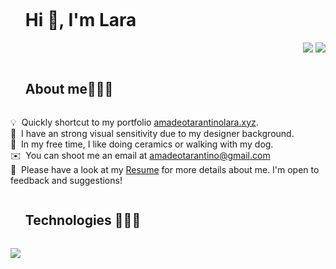 

<!--h1 without bottom border-->
<div id="user-content-toc">
  <ul align="start">
    <summary><h1 style="display: inline-block">Hi 👋, I'm Lara</h1></summary>
    <div align="start">
<div align="end">
  <img src="https://img.shields.io/badge/LinkedIn-0077B5?style=for-the-badge&logo=linkedin&logoColor=white" href="https://www.linkedin.com/in/laraamadeotarantino/">
   <img src="https://img.shields.io/badge/Gmail-D14836?style=for-the-badge&logo=gmail&logoColor=white" href="mailto:amadeotarantino@gmail.com">
  </div>
  </ul>
</div>

<!--h1 without bottom border-->
<div >
  <ul align="start">
    <summary><h2 style="display: inline-block">About me👨🏻‍💻</h2></summary>
  </ul>
</div>

💡 &nbsp;Quickly shortcut to my portfolio [amadeotarantinolara.xyz](https://amadeotarantino.xyz/).\
🎨 &nbsp;I have an strong visual sensitivity due to my designer background.\
🌱 &nbsp;In my free time, I like doing ceramics or walking with my dog.\
✉️ &nbsp;You can shoot me an email at amadeotarantino@gmail.com\
📄 &nbsp;Please have a look at my [Resume](https://drive.google.com/file/d/1a8PMJieWXAonDvpHtD66KsZTnRWvgoKE/view?usp=sharing) for more details about me. I'm open to feedback and suggestions!

<!--h1 without bottom border-->
<div id="user-content-toc">
  <ul align="start">
    <summary><h2 style="display: inline-block">Technologies 👨🏻‍💻</h2></summary>
  </ul>
</div>

<!--tech stack icons-->
<p align="start">
  <a href="https://skillicons.dev">
    <img src="https://skillicons.dev/icons?i=git,github,vscode,vite,bash,html,css,sass,bootstrap,tailwind,js,ts,nodejs,mongodb,react,express,jest,figma,blender,ai,ps,pr&perline=14" />
  </a>
</p>
